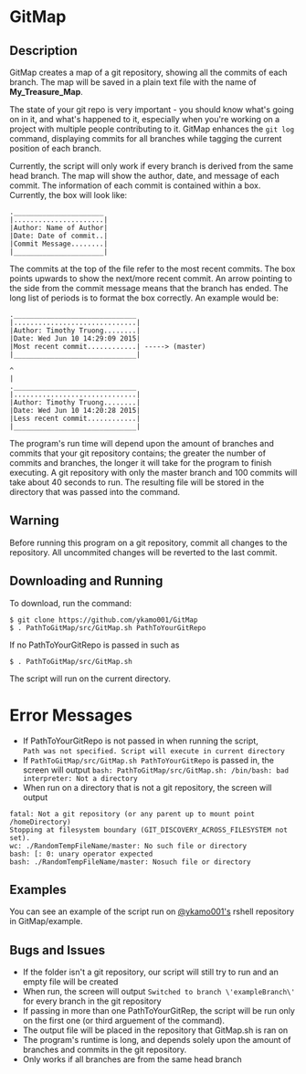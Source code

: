 # GitMap 
## Description
GitMap creates a map of a git repository, showing all the commits of each branch. 
The map will be saved in a plain text file with the name of **My_Treasure_Map**. 

The state of your git repo is very important - you should know what's going on in it, and what's happened to it,
especially when you're working on a project with multiple people contributing to it.
GitMap enhances the `git log` command, displaying commits for all branches while tagging the current position of each branch.

Currently, the script will only work if every branch is derived from the same head branch. 
The map will show the author, date, and message of each commit. 
The information of each commit is contained within a box. 
Currently, the box will look like:
```
.______________________   
|......................|
|Author: Name of Author|		
|Date: Date of commit..|    		
|Commit Message........|		
|______________________|   
```
The commits at the top of the file refer to the most recent commits. 
The box points upwards to show the next/more recent commit. 
An arrow pointing to the side from the commit message means that the branch has ended.
The long list of periods is to format the box correctly. 
An example would be:
```
.______________________________   
|..............................|
|Author: Timothy Truong........|		
|Date: Wed Jun 10 14:29:09 2015|   
|Most recent commit............| -----> (master)	
|______________________________|

^    
|    
.______________________________   
|..............................|
|Author: Timothy Truong........|		
|Date: Wed Jun 10 14:20:28 2015|   
|Less recent commit............|    
|______________________________|
```
The program's run time will depend upon the amount of branches and commits that your git repository contains; 
the greater the number of commits and branches, the longer it will take for the program to finish executing.
A git repository with only the master branch and 100 commits will take about 40 seconds to run.
The resulting file will be stored in the directory that was passed into the command.

## Warning
Before running this program on a git repository, commit all changes to the repository. 
All uncommited changes will be reverted to the last commit.

## Downloading and Running
To download, run the command:    
```
$ git clone https://github.com/ykamo001/GitMap  
$ . PathToGitMap/src/GitMap.sh PathToYourGitRepo 
```
If no PathToYourGitRepo is passed in such as
```
$ . PathToGitMap/src/GitMap.sh
```
The script will run on the current directory.

# Error Messages
* If PathToYourGitRepo is not passed in when running the script,   
`Path was not specified. Script will execute in current directory` 
* If `PathToGitMap/src/GitMap.sh PathToYourGitRepo` is passed in, 
the screen will output 
`bash: PathToGitMap/src/GitMap.sh: /bin/bash: bad interpreter: Not a directory`
* When run on a directory that is not a git repository, 
the screen will output 
```
fatal: Not a git repository (or any parent up to mount point /homeDirectory)    
Stopping at filesystem boundary (GIT_DISCOVERY_ACROSS_FILESYSTEM not set).   
wc: ./RandomTempFileName/master: No such file or directory    
bash: [: 0: unary operator expected
bash: ./RandomTempFileName/master: Nosuch file or directory
```

## Examples
You can see an example of the script run on [@ykamo001's](https://github.com/ykamo001/rshell) rshell repository in GitMap/example.

## Bugs and Issues
* If the folder isn't a git repository, our script will still try to run and an empty file will be created
* When run, the screen will output 
`Switched to branch \'exampleBranch\'` 
for every branch in the git repository
* If passing in more than one PathToYourGitRep, 
the script will be run only on the first one 
(or third arguement of the command).
* The output file will be placed in the repository that GitMap.sh is ran on
* The program's runtime is long, and depends solely upon the amount of branches and commits in the git repository.
* Only works if all branches are from the same head branch

